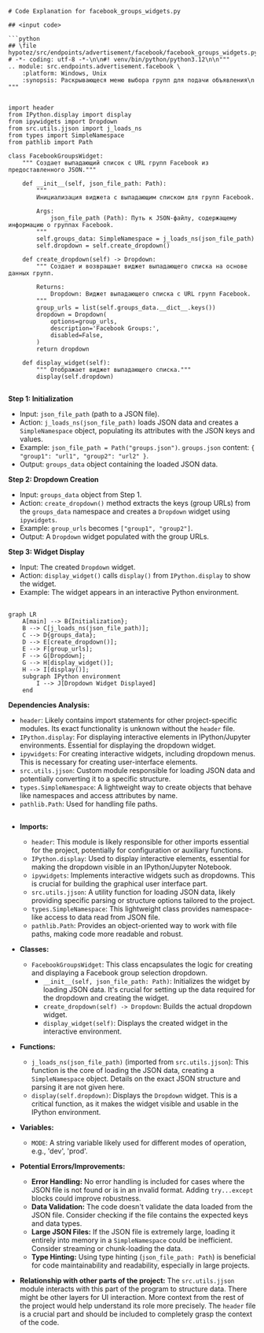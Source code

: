 ```MD
# Code Explanation for facebook_groups_widgets.py

## <input code>

```python
## \file hypotez/src/endpoints/advertisement/facebook/facebook_groups_widgets.py
# -*- coding: utf-8 -*-\n\n#! venv/bin/python/python3.12\n\n"""
.. module: src.endpoints.advertisement.facebook \
	:platform: Windows, Unix
	:synopsis: Раскрывающеся меню выбора групп для подачи объявления\n
"""


import header 
from IPython.display import display
from ipywidgets import Dropdown
from src.utils.jjson import j_loads_ns
from types import SimpleNamespace
from pathlib import Path

class FacebookGroupsWidget:
    """ Создает выпадающий список с URL групп Facebook из предоставленного JSON."""

    def __init__(self, json_file_path: Path):
        """
        Инициализация виджета с выпадающим списком для групп Facebook.

        Args:
            json_file_path (Path): Путь к JSON-файлу, содержащему информацию о группах Facebook.
        """
        self.groups_data: SimpleNamespace = j_loads_ns(json_file_path)
        self.dropdown = self.create_dropdown()

    def create_dropdown(self) -> Dropdown:
        """ Создает и возвращает виджет выпадающего списка на основе данных групп.

        Returns:
            Dropdown: Виджет выпадающего списка с URL групп Facebook.
        """
        group_urls = list(self.groups_data.__dict__.keys())
        dropdown = Dropdown(
            options=group_urls,
            description='Facebook Groups:',
            disabled=False,
        )
        return dropdown

    def display_widget(self):
        """ Отображает виджет выпадающего списка."""
        display(self.dropdown)
```

## <algorithm>

**Step 1: Initialization**
* Input: `json_file_path` (path to a JSON file).
* Action:  `j_loads_ns(json_file_path)` loads JSON data and creates a `SimpleNamespace` object, populating its attributes with the JSON keys and values.
* Example: `json_file_path = Path("groups.json")`. `groups.json` content: `{ "group1": "url1", "group2": "url2" }`.
* Output: `groups_data` object containing the loaded JSON data.


**Step 2: Dropdown Creation**
* Input: `groups_data` object from Step 1.
* Action: `create_dropdown()` method extracts the keys (group URLs) from the `groups_data` namespace and creates a `Dropdown` widget using `ipywidgets`.
* Example: `group_urls` becomes `["group1", "group2"]`.
* Output: A `Dropdown` widget populated with the group URLs.


**Step 3: Widget Display**
* Input: The created `Dropdown` widget.
* Action: `display_widget()` calls `display()` from `IPython.display` to show the widget.
* Example: The widget appears in an interactive Python environment.



## <mermaid>

```mermaid
graph LR
    A[main] --> B{Initialization};
    B --> C[j_loads_ns(json_file_path)];
    C --> D{groups_data};
    D --> E[create_dropdown()];
    E --> F[group_urls];
    F --> G[Dropdown];
    G --> H[display_widget()];
    H --> I[display()];
    subgraph IPython environment
        I --> J[Dropdown Widget Displayed]
    end
```

**Dependencies Analysis:**

* `header`: Likely contains import statements for other project-specific modules.  Its exact functionality is unknown without the `header` file.
* `IPython.display`: For displaying interactive elements in IPython/Jupyter environments.  Essential for displaying the dropdown widget.
* `ipywidgets`: For creating interactive widgets, including dropdown menus. This is necessary for creating user-interface elements.
* `src.utils.jjson`: Custom module responsible for loading JSON data and potentially converting it to a specific structure. 
* `types.SimpleNamespace`: A lightweight way to create objects that behave like namespaces and access attributes by name.
* `pathlib.Path`: Used for handling file paths.



## <explanation>

* **Imports:**
    * `header`: This module is likely responsible for other imports essential for the project, potentially for configuration or auxiliary functions.
    * `IPython.display`:  Used to display interactive elements, essential for making the dropdown visible in an IPython/Jupyter Notebook.
    * `ipywidgets`: Implements interactive widgets such as dropdowns. This is crucial for building the graphical user interface part.
    * `src.utils.jjson`: A utility function for loading JSON data, likely providing specific parsing or structure options tailored to the project.
    * `types.SimpleNamespace`: This lightweight class provides namespace-like access to data read from JSON file.
    * `pathlib.Path`: Provides an object-oriented way to work with file paths, making code more readable and robust.


* **Classes:**
    * `FacebookGroupsWidget`: This class encapsulates the logic for creating and displaying a Facebook group selection dropdown.
        * `__init__(self, json_file_path: Path)`:  Initializes the widget by loading JSON data.  It's crucial for setting up the data required for the dropdown and creating the widget.
        * `create_dropdown(self) -> Dropdown`:  Builds the actual dropdown widget.
        * `display_widget(self)`: Displays the created widget in the interactive environment.


* **Functions:**
    * `j_loads_ns(json_file_path)` (imported from `src.utils.jjson`):  This function is the core of loading the JSON data, creating a `SimpleNamespace` object.  Details on the exact JSON structure and parsing it are not given here.
    * `display(self.dropdown)`:  Displays the `Dropdown` widget. This is a critical function, as it makes the widget visible and usable in the IPython environment.


* **Variables:**
    * `MODE`: A string variable likely used for different modes of operation, e.g., 'dev', 'prod'.


* **Potential Errors/Improvements:**
    * **Error Handling:** No error handling is included for cases where the JSON file is not found or is in an invalid format. Adding `try...except` blocks could improve robustness.
    * **Data Validation:**  The code doesn't validate the data loaded from the JSON file. Consider checking if the file contains the expected keys and data types.
    * **Large JSON Files:**  If the JSON file is extremely large, loading it entirely into memory in a `SimpleNamespace` could be inefficient. Consider streaming or chunk-loading the data.
    * **Type Hinting:** Using type hinting (`json_file_path: Path`) is beneficial for code maintainability and readability, especially in large projects.

* **Relationship with other parts of the project:** The `src.utils.jjson` module interacts with this part of the program to structure data. There might be other layers for UI interaction. More context from the rest of the project would help understand its role more precisely. The `header` file is a crucial part and should be included to completely grasp the context of the code.